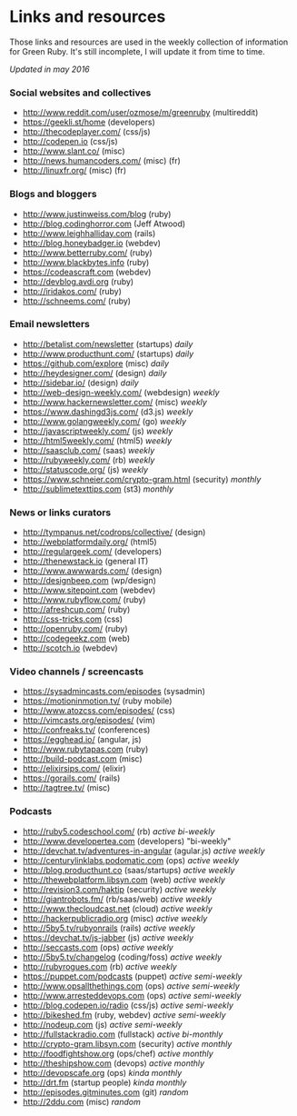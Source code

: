 # Links and resources

Those links and resources are used in the weekly collection of information for Green Ruby. It's still incomplete, I will update it from time to time.

*Updated in may 2016*

### Social websites and collectives

* <http://www.reddit.com/user/ozmose/m/greenruby> (multireddit)
* <https://geekli.st/home> (developers)
* <http://thecodeplayer.com/> (css/js)
* <http://codepen.io> (css/js)
* <http://www.slant.co/> (misc)
* <http://news.humancoders.com/> (misc) (fr)
* <http://linuxfr.org/> (misc) (fr)

### Blogs and bloggers

* <http://www.justinweiss.com/blog> (ruby)
* <http://blog.codinghorror.com> (Jeff Atwood)
* <http://www.leighhalliday.com> (rails)
* <http://blog.honeybadger.io> (webdev)
* <http://www.betterruby.com/> (ruby)
* <http://www.blackbytes.info> (ruby)
* <https://codeascraft.com> (webdev)
* <http://devblog.avdi.org> (ruby)
* <http://iridakos.com/> (ruby)
* <http://schneems.com/> (ruby)

### Email newsletters

* <http://betalist.com/newsletter> (startups) *daily*
* <http://www.producthunt.com/> (startups) *daily*
* <https://github.com/explore> (misc) *daily*
* <http://heydesigner.com/> (design) *daily*
* <http://sidebar.io/> (design) *daily*
* <http://web-design-weekly.com/> (webdesign) *weekly*
* <http://www.hackernewsletter.com/> (misc) *weekly*
* <https://www.dashingd3js.com/> (d3.js) *weekly*
* <http://www.golangweekly.com/> (go) *weekly*
* <http://javascriptweekly.com/> (js) *weekly*
* <http://html5weekly.com/> (html5) *weekly*
* <http://saasclub.com/> (saas) *weekly*
* <http://rubyweekly.com/> (rb) *weekly*
* <http://statuscode.org/> (js) *weekly*
* <https://www.schneier.com/crypto-gram.html> (security) *monthly*
* <http://sublimetexttips.com> (st3) *monthly*

### News or links curators

* <http://tympanus.net/codrops/collective/> (design)
* <http://webplatformdaily.org/> (html5)
* <http://regulargeek.com/> (developers)
* <http://thenewstack.io> (general IT)
* <http://www.awwwards.com/> (design)
* <http://designbeep.com> (wp/design)
* <http://www.sitepoint.com> (webdev)
* <http://www.rubyflow.com/> (ruby)
* <http://afreshcup.com/> (ruby)
* <http://css-tricks.com> (css)
* <http://openruby.com/> (ruby)
* <http://codegeekz.com> (web)
* <http://scotch.io> (webdev)

### Video channels / screencasts

* <https://sysadmincasts.com/episodes> (sysadmin)
* <https://motioninmotion.tv/> (ruby mobile)
* <http://www.atozcss.com/episodes/> (css)
* <http://vimcasts.org/episodes/> (vim)
* <http://confreaks.tv/> (conferences)
* <https://egghead.io/> (angular, js)
* <http://www.rubytapas.com> (ruby)
* <http://build-podcast.com> (misc)
* <http://elixirsips.com/> (elixir)
* <https://gorails.com/> (rails)
* <http://tagtree.tv/> (misc)

### Podcasts

* <http://ruby5.codeschool.com/> (rb) *active bi-weekly*
* <http://www.developertea.com> (developers) "bi-weekly"
* <http://devchat.tv/adventures-in-angular> (agular.js) *active weekly*
* <http://centurylinklabs.podomatic.com> (ops) *active weekly*
* <http://blog.producthunt.co> (saas/startups) *active weekly*
* <http://thewebplatform.libsyn.com> (web) *active weekly*
* <http://revision3.com/haktip> (security) *active weekly*
* <http://giantrobots.fm/> (rb/saas/web) *active weekly*
* <http://www.thecloudcast.net> (cloud) *active weekly*
* <http://hackerpublicradio.org> (misc) *active weekly*
* <http://5by5.tv/rubyonrails> (rails) *active weekly*
* <https://devchat.tv/js-jabber> (js) *active weekly*
* <http://seccasts.com> (ops) *active weekly*
* <http://5by5.tv/changelog> (coding/foss) *active weekly*
* <http://rubyrogues.com> (rb) *active weekly*
* <https://puppet.com/podcasts> (puppet) *active semi-weekly*
* <http://www.opsallthethings.com> (ops) *active semi-weekly*
* <http://www.arresteddevops.com> (ops) *active semi-weekly*
* <http://blog.codepen.io/radio> (css/js) *active semi-weekly*
* <http://bikeshed.fm> (ruby, webdev) *active semi-weekly*
* <http://nodeup.com> (js) *active semi-weekly*
* <http://fullstackradio.com> (fullstack) *active bi-monthly*
* <http://crypto-gram.libsyn.com> (security) *active monthly*
* <http://foodfightshow.org> (ops/chef) *active monthly*
* <http://theshipshow.com> (devops) *active monthly*
* <http://devopscafe.org> (ops) *kinda monthly*
* <http://drt.fm> (startup people) *kinda monthly*
* <http://episodes.gitminutes.com> (git) *random*
* <http://2ddu.com> (misc) *random*
